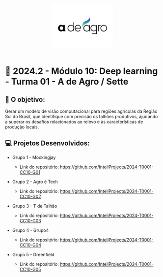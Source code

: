 <div align="center">

<img src="adeagro.png" alt="hcfmusp" width="200"/>

</div>

<br>

# 🙋 2024.2 - Módulo 10: Deep learning - Turma 01 - A de Agro / Sette


## 🎯 O objetivo:
Gerar um modelo de visão computacional para regiões agrícolas da Região Sul do Brasil, que identifique com precisão os talhões produtivos, ajudando a superar os desafios relacionados ao relevo e às características de produção locais.

## 💻 Projetos Desenvolvidos: 

- Grupo 1 - Mockingjay
  - Link do repositório: https://github.com/InteliProjects/2024-T0001-CC10-G01

- Grupo 2 - Agro é Tech
  - Link do repositório: https://github.com/InteliProjects/2024-T0001-CC10-G02

- Grupo 3 - T de Talhão
  - Link do repositório: https://github.com/InteliProjects/2024-T0001-CC10-G03

- Grupo 4 - Grupo4
  - Link do repositório: https://github.com/InteliProjects/2024-T0001-CC10-G04

- Grupo 5 - Greenfield
  - Link do repositório: https://github.com/InteliProjects/2024-T0001-CC10-G05
